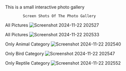 This is a small interactive photo gallery 

            Screen Shots Of The Photo Gallery
All Pictures
![Screenshot 2024-11-22 202527](https://github.com/user-attachments/assets/7bb03b23-36b4-4351-90f4-5dcb7a5a14dc)

All Pictures
![Screenshot 2024-11-22 202533](https://github.com/user-attachments/assets/f00f67e7-0a62-4a5d-a5a7-fc731425c3b9)

Only Animal Category
![Screenshot 2024-11-22 202540](https://github.com/user-attachments/assets/a367734a-7111-4a59-a6c5-8eead4c7f050)

Only Bird Category
![Screenshot 2024-11-22 202547](https://github.com/user-attachments/assets/2f2b41f7-b400-41fa-a756-94a7df6563d9)

Only Reptile Category
![Screenshot 2024-11-22 202552](https://github.com/user-attachments/assets/dd44f4e9-6cc9-414f-8789-838d88f59064)
